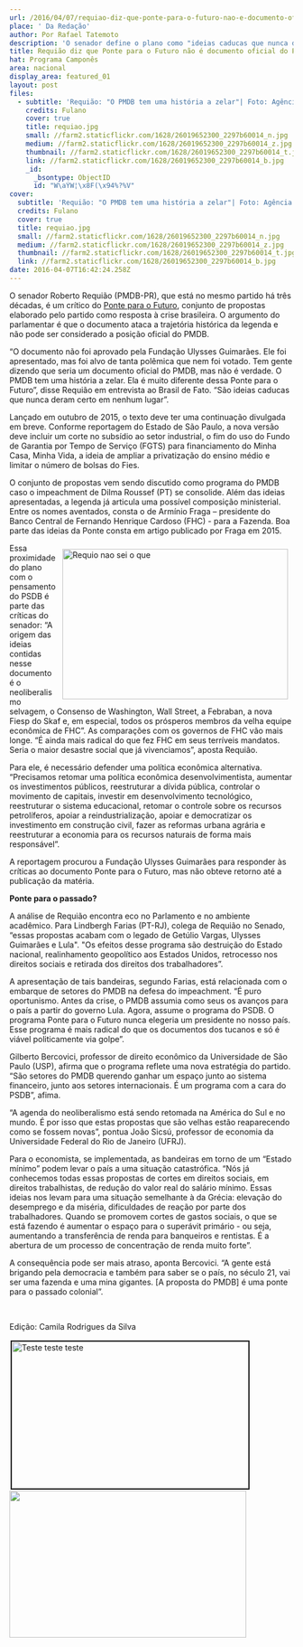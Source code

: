 ```yaml
---
url: /2016/04/07/requiao-diz-que-ponte-para-o-futuro-nao-e-documento-oficial-do-pmdb/
place: ' Da Redação'
author: Por Rafael Tatemoto
description: 'O senador define o plano como "ideias caducas que nunca deram certo em nenhum lugar"'
title: Requião diz que Ponte para o Futuro não é documento oficial do PMDB
hat: Programa Camponês
area: nacional
display_area: featured_01
layout: post
files:
  - subtitle: 'Requião: "O PMDB tem uma história a zelar"| Foto: Agência Brasil'
    credits: Fulano
    cover: true
    title: requiao.jpg
    small: //farm2.staticflickr.com/1628/26019652300_2297b60014_n.jpg
    medium: //farm2.staticflickr.com/1628/26019652300_2297b60014_z.jpg
    thumbnail: //farm2.staticflickr.com/1628/26019652300_2297b60014_t.jpg
    link: //farm2.staticflickr.com/1628/26019652300_2297b60014_b.jpg
    _id:
      _bsontype: ObjectID
      id: "W\aÝW¦\x8F(\x94%?%V"
cover:
  subtitle: 'Requião: "O PMDB tem uma história a zelar"| Foto: Agência Brasil'
  credits: Fulano
  cover: true
  title: requiao.jpg
  small: //farm2.staticflickr.com/1628/26019652300_2297b60014_n.jpg
  medium: //farm2.staticflickr.com/1628/26019652300_2297b60014_z.jpg
  thumbnail: //farm2.staticflickr.com/1628/26019652300_2297b60014_t.jpg
  link: //farm2.staticflickr.com/1628/26019652300_2297b60014_b.jpg
date: 2016-04-07T16:42:24.258Z
---
```

<p>O senador Roberto Requi&atilde;o (PMDB-PR), que est&aacute; no mesmo partido h&aacute; tr&ecirc;s d&eacute;cadas, &eacute; um cr&iacute;tico do <a href="http://brasildefato.com.br/search/node/%22Ponte%20para%20o%20Futuro%22">Ponte para o Futuro</a>, conjunto de propostas elaborado pelo partido como resposta &agrave; crise brasileira. O argumento do parlamentar &eacute; que o documento ataca a trajet&oacute;ria hist&oacute;rica da legenda e n&atilde;o pode ser considerado a posi&ccedil;&atilde;o oficial do PMDB.</p>

<p>&ldquo;O documento n&atilde;o foi aprovado pela Funda&ccedil;&atilde;o Ulysses Guimar&atilde;es. Ele foi apresentado, mas foi alvo de tanta pol&ecirc;mica que nem foi votado. Tem gente dizendo que seria um documento oficial do PMDB, mas n&atilde;o &eacute; verdade. O PMDB tem uma hist&oacute;ria a zelar. Ela &eacute; muito diferente dessa Ponte para o Futuro&rdquo;, disse Requi&atilde;o em entrevista ao Brasil de Fato. &ldquo;S&atilde;o ideias caducas que nunca deram certo em nenhum lugar&rdquo;.</p>

<p>Lan&ccedil;ado em outubro de 2015, o texto deve ter uma continua&ccedil;&atilde;o divulgada em breve. Conforme reportagem do Estado de S&atilde;o Paulo, a nova vers&atilde;o deve incluir um corte no subs&iacute;dio ao setor industrial, o fim do uso do Fundo de Garantia por Tempo de Servi&ccedil;o (FGTS) para financiamento do Minha Casa, Minha Vida, a ideia de ampliar a privatiza&ccedil;&atilde;o do ensino m&eacute;dio e limitar o n&uacute;mero de bolsas do Fies.</p>

<p>O conjunto de propostas vem sendo discutido como programa do PMDB caso o impeachment de Dilma Roussef (PT) se consolide. Al&eacute;m das ideias apresentadas, a legenda j&aacute; articula uma poss&iacute;vel composi&ccedil;&atilde;o ministerial. Entre os nomes aventados, consta o de Arm&iacute;nio Fraga &ndash; presidente do Banco Central de Fernando Henrique Cardoso (FHC) - para a Fazenda. Boa parte das ideias da Ponte consta em artigo publicado por Fraga em 2015.</p>

<p><img alt="Requio nao sei o que" src="https://farm2.staticflickr.com/1628/26019652300_2297b60014_z.jpg" style="float:right; height:266px; margin:10px; width:400px" />Essa proximidade do plano com o pensamento do PSDB &eacute; parte das cr&iacute;ticas do senador: &ldquo;A origem das ideias contidas nesse documento &eacute; o neoliberalismo selvagem, o Consenso de Washington, Wall Street, a Febraban, a nova Fiesp do Skaf e, em especial, todos os pr&oacute;speros membros da velha equipe econ&ocirc;mica de FHC&rdquo;. As compara&ccedil;&otilde;es com os governos de FHC v&atilde;o mais longe. &ldquo;&Eacute; ainda mais radical do que fez FHC em seus terr&iacute;veis mandatos. Seria o maior desastre social que j&aacute; vivenciamos&rdquo;, aposta Requi&atilde;o.</p>

<p>Para ele, &eacute; necess&aacute;rio defender uma pol&iacute;tica econ&ocirc;mica alternativa. &ldquo;Precisamos retomar uma pol&iacute;tica econ&ocirc;mica desenvolvimentista, aumentar os investimentos p&uacute;blicos, reestruturar a d&iacute;vida p&uacute;blica, controlar o movimento de capitais, investir em desenvolvimento tecnol&oacute;gico, reestruturar o sistema educacional, retomar o controle sobre os recursos petrol&iacute;feros, apoiar a reindustrializa&ccedil;&atilde;o, apoiar e democratizar os investimento em constru&ccedil;&atilde;o civil, fazer as reformas urbana agr&aacute;ria e reestruturar a economia para os recursos naturais de forma mais respons&aacute;vel&rdquo;.</p>

<p>A reportagem procurou a Funda&ccedil;&atilde;o Ulysses Guimar&atilde;es para responder &agrave;s cr&iacute;ticas ao documento Ponte para o Futuro, mas n&atilde;o obteve retorno at&eacute; a publica&ccedil;&atilde;o da mat&eacute;ria.</p>

<p><strong>Ponte para o passado?</strong></p>

<p>A an&aacute;lise de Requi&atilde;o encontra eco no Parlamento e no ambiente acad&ecirc;mico. Para Lindbergh Farias (PT-RJ), colega de Requi&atilde;o no Senado, &ldquo;essas propostas acabam com o legado de Get&uacute;lio Vargas, Ulysses Guimar&atilde;es e Lula&quot;. &quot;Os efeitos desse programa s&atilde;o destrui&ccedil;&atilde;o do Estado nacional, realinhamento geopol&iacute;tico aos Estados Unidos, retrocesso nos direitos sociais e retirada dos direitos dos trabalhadores&rdquo;.</p>

<p>A apresenta&ccedil;&atilde;o de tais bandeiras, segundo Farias, est&aacute; relacionada com o embarque de setores do PMDB na defesa do impeachment. &ldquo;&Eacute; puro oportunismo. Antes da crise, o PMDB assumia como seus os avan&ccedil;os para o pa&iacute;s a partir do governo Lula. Agora, assume o programa do PSDB. O programa Ponte para o Futuro nunca elegeria um presidente no nosso pa&iacute;s. Esse programa &eacute; mais radical do que os documentos dos tucanos e s&oacute; &eacute; vi&aacute;vel politicamente via golpe&rdquo;.</p>

<p>Gilberto Bercovici, professor de direito econ&ocirc;mico da Universidade de S&atilde;o Paulo (USP), afirma que o programa reflete uma nova estrat&eacute;gia do partido. &ldquo;S&atilde;o setores do PMDB querendo ganhar um espa&ccedil;o junto ao sistema financeiro, junto aos setores internacionais. &Eacute; um programa com a cara do PSDB&rdquo;, afima. &nbsp;</p>

<p>&ldquo;A agenda do neoliberalismo est&aacute; sendo retomada na Am&eacute;rica do Sul e no mundo. &Eacute; por isso que estas propostas que s&atilde;o velhas est&atilde;o reaparecendo como se fossem novas&rdquo;, pontua Jo&atilde;o Sics&uacute;, professor de economia da Universidade Federal do Rio de Janeiro (UFRJ).</p>

<p>Para o economista, se implementada, as bandeiras em torno de um &ldquo;Estado m&iacute;nimo&rdquo; podem levar o pa&iacute;s a uma situa&ccedil;&atilde;o catastr&oacute;fica. &ldquo;N&oacute;s j&aacute; conhecemos todas essas propostas de cortes em direitos sociais, em direitos trabalhistas, de redu&ccedil;&atilde;o do valor real do sal&aacute;rio m&iacute;nimo. Essas ideias nos levam para uma situa&ccedil;&atilde;o semelhante &agrave; da Gr&eacute;cia: eleva&ccedil;&atilde;o do desemprego e da mis&eacute;ria, dificuldades de rea&ccedil;&atilde;o por parte dos trabalhadores. Quando se promovem cortes de gastos sociais, o que se est&aacute; fazendo &eacute; aumentar o espa&ccedil;o para o super&aacute;vit prim&aacute;rio - ou seja, aumentando a transfer&ecirc;ncia de renda para banqueiros e rentistas. &Eacute; a abertura de um processo de concentra&ccedil;&atilde;o de renda muito forte&rdquo;.</p>

<p>A consequ&ecirc;ncia pode ser mais atraso, aponta Bercovici. &ldquo;A gente est&aacute; brigando pela democracia e tamb&eacute;m para saber se o pa&iacute;s, no s&eacute;culo 21, vai ser uma fazenda e uma mina gigantes. [A proposta do PMDB] &eacute; uma ponte para o passado colonial&rdquo;.</p>

<p>&nbsp;</p>

<p>Edi&ccedil;&atilde;o: Camila Rodrigues da Silva</p>

<p><img alt="Teste teste teste" src="http://farm2.staticflickr.com/1537/25705395514_b1938d6730_b.jpg" style="border-style:solid; border-width:2px; height:260px; margin:2px; width:420px" /><img alt="" src="http://farm2.staticflickr.com/1537/25705395514_b1938d6730_b.jpg" style="height:260px; width:420px" /></p>


